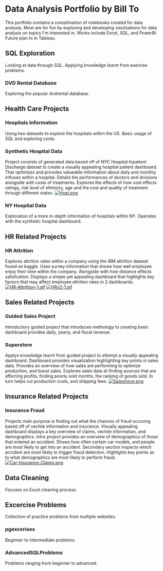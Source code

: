 # Data Analysis Portfolio by Bill To

This portfolio contains a complimation of notebooks created for data analysis. Most are for fun by exploring and developing visulizations for data analysis on topics I'm interested in.
Works include Excel, SQL, and PowerBI. Future plan to in Tableau.

## SQL Exploration
Looking at data through SQL. Applying knowledge learnt from exercise problems.
### DVD Rental Database
Exploring the popular dvdrental database.

## Health Care Projects
### Hospitals Information
Using two datasets to explore the hospitals within the US. 
Basic usage of SQL and exploring costs.
### Synthetic Hospital Data 
Project consists of generated data based off of NYC Hospital Inpatient Discharge dataset to create a visually appealing hospital patient dashboard.
That optimizes and provides valueable information about daily and monthly influxes within a hospital.
Details the performances of doctors and divisions alongside with costs of treatments.
Explores the effects of how cost effects ratings, risk level of ethinicty, age and the cost and quality of treatment through different states.
[![Host.png](https://i.postimg.cc/8zfwXXyj/Host.png)](https://postimg.cc/mPRQtjWs)

### NY Hospital Data
Exploration of a more in-depth information of hospitals within NY. Operates with the synthetic hospital dashboard.

## HR Related Projects
### HR Attrition
Explores attrition rates within a company using the IBM attrition dataset found on kaggle. Uses survey information that shows how well employee enjoy their time within the company. Alongside with how distance effects satisfcation.
Displays a simple yet appealing dashboard that highlights key factors that may affect employee attrition rates in 2 dashboards. 
[![HR-Attrittion-1.gif](https://i.postimg.cc/jjQHBpyd/HR-Attrittion-1.gif)](https://postimg.cc/yJx3Zrfw)
[![HRv2-1.gif](https://i.postimg.cc/rybrZV7N/HRv2-1.gif)](https://postimg.cc/rz1sKkVD)

## Sales Related Projects
### Guided Sales Project
Introductory guided project that introduces methology to creating basic dashboard provides daily, yearly, and fiscal revenue.
### Superstore 
Applys knowledge learnt from guided project to attempt a visually appealing dashboard. 
Dashboard provides visualization highlighting key points in sales data. Provides an overview of how sales are performing to optimize production, and boost sales.
Explores sales data at finding sources that are affecting profits, finding poorly sold months, the ranking of goods sold. 
In turn helps cut production costs, and shipping fees.
[![Salesforce.png](https://i.postimg.cc/Yq02Jnqm/Salesforce.png)](https://postimg.cc/jLVrfhfs)

## Insurance Related Projects
### Insurance Fraud
Projects main purpose is finding out what the chances of fraud occuring based off of vechile information and insurance.
Visually appealing dashboard displays a key overview of claims, vechile information, and demographics.
Intro project provides an overview of demographics of those that entered an accident. Shows how often certain car models, and people are most likely to get into an accident.
Secondary section inspects which accident are most likely to trigger fraud detection. Highlights key points as to what demographics are most likely to perform fraud.
[![Car-Insurance-Claims.png](https://i.postimg.cc/XqMKTG9r/Car-Insurance-Claims.png)](https://postimg.cc/vgz6nmqy)


## Data Cleaning
Focuses on Excel cleaning process.
## Excercise Problems
Collection of practice problems from multiple websites.
### pgexcerises
Beginner to intermediate problems.
### AdvancedSQLProblems
Problems ranging from beginner to advanced.
